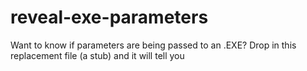 # reveal-exe-parameters
Want to know if parameters are being passed to an .EXE? Drop in this replacement file (a stub) and it will tell you
